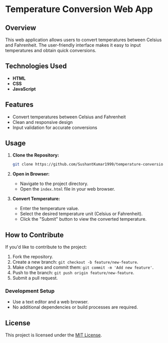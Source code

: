 # Temperature Conversion Web App


## Overview

This web application allows users to convert temperatures between Celsius and Fahrenheit. The user-friendly interface makes it easy to input temperatures and obtain quick conversions.

## Technologies Used

- **HTML**
- **CSS**
- **JavaScript**

## Features

- Convert temperatures between Celsius and Fahrenheit
- Clean and responsive design
- Input validation for accurate conversions

## Usage

1. **Clone the Repository:**

    ```bash
    git clone https://github.com/SushantKumar1999/temperature-conversion-web-app.git
    ```

2. **Open in Browser:**

    - Navigate to the project directory.
    - Open the `index.html` file in your web browser.

3. **Convert Temperature:**

    - Enter the temperature value.
    - Select the desired temperature unit (Celsius or Fahrenheit).
    - Click the "Submit" button to view the converted temperature.

## How to Contribute

If you'd like to contribute to the project:

1. Fork the repository.
2. Create a new branch: `git checkout -b feature/new-feature`.
3. Make changes and commit them: `git commit -m 'Add new feature'`.
4. Push to the branch: `git push origin feature/new-feature`.
5. Submit a pull request.

### Development Setup

- Use a text editor and a web browser.
- No additional dependencies or build processes are required.

## License

This project is licensed under the [MIT License](LICENSE).
